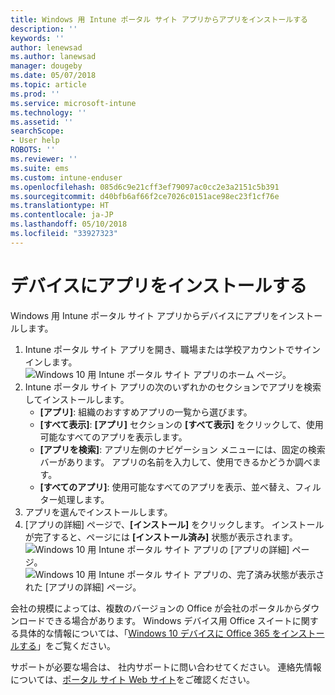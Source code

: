 ```yaml
---
title: Windows 用 Intune ポータル サイト アプリからアプリをインストールする
description: ''
keywords: ''
author: lenewsad
ms.author: lanewsad
manager: dougeby
ms.date: 05/07/2018
ms.topic: article
ms.prod: ''
ms.service: microsoft-intune
ms.technology: ''
ms.assetid: ''
searchScope:
- User help
ROBOTS: ''
ms.reviewer: ''
ms.suite: ems
ms.custom: intune-enduser
ms.openlocfilehash: 085d6c9e21cff3ef79097ac0cc2e3a2151c5b391
ms.sourcegitcommit: d40bfb6af66f2ce7026c0151ace98ec23f1cf76e
ms.translationtype: HT
ms.contentlocale: ja-JP
ms.lasthandoff: 05/10/2018
ms.locfileid: "33927323"
---
```

# <a name="install-apps-on-your-device"></a>デバイスにアプリをインストールする
Windows 用 Intune ポータル サイト アプリからデバイスにアプリをインストールします。

1. Intune ポータル サイト アプリを開き、職場または学校アカウントでサインインします。
![Windows 10 用 Intune ポータル サイト アプリのホーム ページ。](./media/RS1_AppDetailsPage_Installed_03.png)
2. Intune ポータル サイト アプリの次のいずれかのセクションでアプリを検索してインストールします。
    * **[アプリ]**: 組織のおすすめアプリの一覧から選びます。 
    * **[すべて表示]**: **[アプリ]** セクションの **[すべて表示]** をクリックして、使用可能なすべてのアプリを表示します。
    * **[アプリを検索]**: アプリ左側のナビゲーション メニューには、固定の検索バーがあります。 アプリの名前を入力して、使用できるかどうか調べます。
    * **[すべてのアプリ]**: 使用可能なすべてのアプリを表示、並べ替え、フィルター処理します。
3. アプリを選んでインストールします。
4. [アプリの詳細] ページで、**[インストール]** をクリックします。 インストールが完了すると、ページには **[インストール済み]** 状態が表示されます。
![Windows 10 用 Intune ポータル サイト アプリの [アプリの詳細] ページ。](./media/RS1_AppDetailsPage_Installed_02.png)  
![Windows 10 用 Intune ポータル サイト アプリの、完了済み状態が表示された [アプリの詳細] ページ。](./media/RS1_AppDetailsPage_Installed_01.png)    

 会社の規模によっては、複数のバージョンの Office が会社のポータルからダウンロードできる場合があります。 Windows デバイス用 Office スイートに関する具体的な情報については、「[Windows 10 デバイスに Office 365 をインストールする](./install-office-windows.md)」をご覧ください。

サポートが必要な場合は、 社内サポートに問い合わせてください。 連絡先情報については、[ポータル サイト Web サイト](https://portal.manage.microsoft.com#HelpDeskDialog)をご確認ください。
